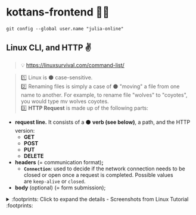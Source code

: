 # kottans-frontend :blue_heart::yellow_heart:

```linux
git config --global user.name "julia-online"
```

## Linux CLI, and HTTP :v:

> :bulb: https://linuxsurvival.com/command-list/

> :one: Linux is :black_circle: case-sensitive.
><br>
> :two: Renaming files is simply a case of :black_circle: "moving" a file from one name to another. For example, to rename file "wolves" to "coyotes", you would type mv wolves coyotes.
><br>
> :three: **HTTP Request** is made up of the following parts:

- **request line.** It consists of a :black_circle: **verb (see below)**, a path, and the HTTP version:
    - **GET**
    - **POST**
    - **PUT**
    - **DELETE**
- **headers** (= communication format)**;**
    - **`Connection`**: used to decide if the network connection needs to be closed or open once a request is completed. Possible values are `keep-alive` or `closed`.
- **body** (optional) (= form submission);

<details><summary>	:footprints: Click to expand the details - Screenshots from Linux Tutorial :footprints: </summary>

![linux_cli_done](https://github.com/julia-online/kottans-frontend/blob/main/task_linux_cli/linux_cli_done.jpg)


## Git & GitHub :v:

> :one: Git thinks about its data like a :black_circle: **stream of snapshots**.
> <br>
> :two: Git has three main states where the local files can reside: :black_circle: **modified, staged, and committed**.
> <br>
> :three: Git uses :black_circle: **HEAD** as the symbolic name for the currently checked out commit.
> :information_source: *git-scm.com*

<details><summary>	:footprints: Click to expand the details - Screenshots from learngitbranching.js.org :footprints: </summary>
<br>
<details><summary> :mag: Main >> Introduction Sequence </summary>
  
![learnGit_introSeq](https://github.com/julia-online/kottans-frontend/blob/main/task_learn_git/learnGit_introSeq.jpg)

![learngit_introseq_done](https://github.com/julia-online/kottans-frontend/blob/main/task_learn_git/learngit_introseq_done.jpg)
  
</details>
  
<details><summary> :mag: Remote >> Push & Pull </summary>

![learnGit_introSeq](https://github.com/julia-online/kottans-frontend/blob/main/task_learn_git/learnGit_pull_merged1.jpg)

![learnGit_introSeq](https://github.com/julia-online/kottans-frontend/blob/main/task_learn_git/learnGit_pull_merged2.jpg)

![learnGit_introSeq](https://github.com/julia-online/kottans-frontend/blob/main/task_learn_git/learnGit_pull_done.jpg)
  
</details>
